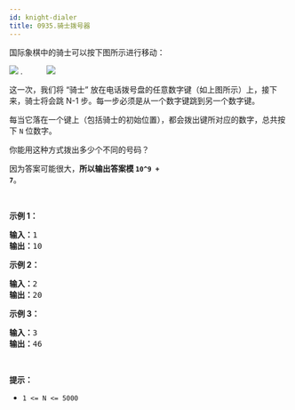 ```yaml
---
id: knight-dialer
title: 0935.骑士拨号器
---
```

国际象棋中的骑士可以按下图所示进行移动：

![](https://assets.leetcode-cn.com/aliyun-lc-upload/uploads/2018/11/03/knight.png) .           ![](https://assets.leetcode-cn.com/aliyun-lc-upload/uploads/2018/11/03/keypad.png)

这一次，我们将 “骑士” 放在电话拨号盘的任意数字键（如上图所示）上，接下来，骑士将会跳 N-1 步。每一步必须是从一个数字键跳到另一个数字键。

每当它落在一个键上（包括骑士的初始位置），都会拨出键所对应的数字，总共按下 <code>N</code> 位数字。

你能用这种方式拨出多少个不同的号码？

因为答案可能很大，**所以输出答案模 <code>10^9 + 7</code>**。

 



**示例 1：**


<pre><strong>输入：</strong>1<br/><strong>输出：</strong>10<br/></pre>

**示例 2：**


<pre><strong>输入：</strong>2<br/><strong>输出：</strong>20<br/></pre>

**示例 3：**


<pre><strong>输入：</strong>3<br/><strong>输出：</strong>46<br/></pre>

 

**提示：**


- <code>1 &lt;= N &lt;= 5000</code>
